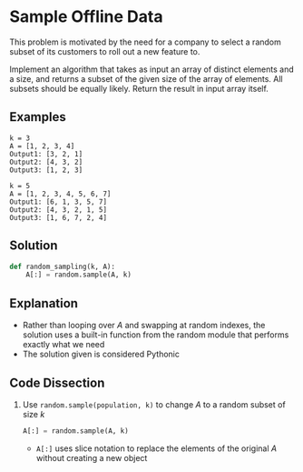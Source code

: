 # Sample Offline Data
This problem is motivated by the need for a company to select a random subset of its customers to roll out a new feature to.  
  
Implement an algorithm that takes as input an array of distinct elements and a size, and returns a subset of the given size of the array of elements. All subsets should be equally likely. Return the result in input array itself.  
  
## Examples
```
k = 3
A = [1, 2, 3, 4]
Output1: [3, 2, 1]
Output2: [4, 3, 2]
Output3: [1, 2, 3]

k = 5
A = [1, 2, 3, 4, 5, 6, 7]
Output1: [6, 1, 3, 5, 7]
Output2: [4, 3, 2, 1, 5]
Output3: [1, 6, 7, 2, 4]
```
  
## Solution
```python
def random_sampling(k, A):
    A[:] = random.sample(A, k)
```
  
## Explanation
* Rather than looping over _A_ and swapping at random indexes, the solution uses a built-in function from the random module that performs exactly what we need  
* The solution given is considered Pythonic   
  
## Code Dissection
1. Use ```random.sample(population, k)``` to change _A_ to a random subset of size _k_  
    ```python
    A[:] = random.sample(A, k)
    ```
    * ```A[:]``` uses slice notation to replace the elements of the original _A_ without creating a new object